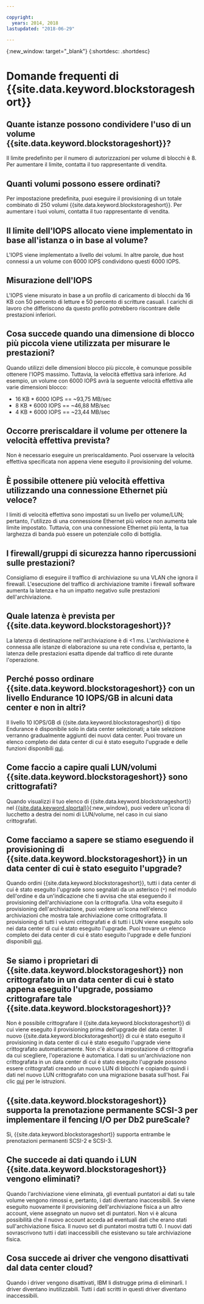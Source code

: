 ```yaml
---

copyright:
  years: 2014, 2018
lastupdated: "2018-06-29"

---
```

{:new_window: target="_blank"}
{:shortdesc: .shortdesc}

# Domande frequenti di {{site.data.keyword.blockstorageshort}}

## Quante istanze possono condividere l'uso di un volume {{site.data.keyword.blockstorageshort}}?
Il limite predefinito per il numero di autorizzazioni per volume di blocchi è 8. Per aumentare il limite, contatta il tuo rappresentante di vendita.

## Quanti volumi possono essere ordinati?
Per impostazione predefinita, puoi eseguire il provisioning di un totale combinato di 250 volumi {{site.data.keyword.blockstorageshort}}. Per aumentare i tuoi volumi, contatta il tuo rappresentante di vendita.

## Il limite dell'IOPS allocato viene implementato in base all'istanza o in base al volume?
L'IOPS viene implementato a livello dei volumi. In altre parole, due host connessi a un volume con 6000 IOPS condividono questi 6000 IOPS.

## Misurazione dell'IOPS
L'IOPS viene misurato in base a un profilo di caricamento di blocchi da 16 KB con 50 percento di letture e 50 percento di scritture casuali. I carichi di lavoro che differiscono da questo profilo potrebbero riscontrare delle prestazioni inferiori.

## Cosa succede quando una dimensione di blocco più piccola viene utilizzata per misurare le prestazioni?
Quando utilizzi delle dimensioni blocco più piccole, è comunque possibile ottenere l'IOPS massimo. Tuttavia, la velocità effettiva sarà inferiore. Ad esempio, un volume con 6000 IOPS avrà la seguente velocità effettiva alle varie dimensioni blocco:

- 16 KB * 6000 IOPS == ~93,75 MB/sec 
- 8 KB * 6000 IOPS == ~46,88 MB/sec
- 4 KB * 6000 IOPS == ~23,44 MB/sec

## Occorre preriscaldare il volume per ottenere la velocità effettiva prevista?
Non è necessario eseguire un preriscaldamento. Puoi osservare la velocità effettiva specificata non appena viene eseguito il provisioning del volume.

## È possibile ottenere più velocità effettiva utilizzando una connessione Ethernet più veloce?
I limiti di velocità effettiva sono impostati su un livello per volume/LUN; pertanto, l'utilizzo di una connessione Ethernet più veloce non aumenta tale limite impostato. Tuttavia, con una connessione Ethernet più lenta, la tua larghezza di banda può essere un potenziale collo di bottiglia.

## I firewall/gruppi di sicurezza hanno ripercussioni sulle prestazioni?
Consigliamo di eseguire il traffico di archiviazione su una VLAN che ignora il firewall. L'esecuzione del traffico di archiviazione tramite i firewall software aumenta la latenza e ha un impatto negativo sulle prestazioni dell'archiviazione.

## Quale latenza è prevista per {{site.data.keyword.blockstorageshort}}?   
La latenza di destinazione nell'archiviazione è di <1 ms. L'archiviazione è connessa alle istanze di elaborazione su una rete condivisa e, pertanto, la latenza delle prestazioni esatta dipende dal traffico di rete durante l'operazione.

## Perché posso ordinare {{site.data.keyword.blockstorageshort}} con un livello Endurance 10 IOPS/GB in alcuni data center e non in altri?
Il livello 10 IOPS/GB di {{site.data.keyword.blockstorageshort}} di tipo Endurance è disponibile solo in data center selezionati; a tale selezione verranno gradualmente aggiunti dei nuovi data center. Puoi trovare un elenco completo dei data center di cui è stato eseguito l'upgrade e delle funzioni disponibili [qui](new-ibm-block-and-file-storage-location-and-features.html).

## Come faccio a capire quali LUN/volumi {{site.data.keyword.blockstorageshort}} sono crittografati?
Quando visualizzi il tuo elenco di {{site.data.keyword.blockstorageshort}} nel [{{site.data.keyword.slportal}}](https://control.softlayer.com/){:new_window}, puoi vedere un'icona di lucchetto a destra dei nomi di LUN/volume, nel caso in cui siano crittografati.

## Come facciamo a sapere se stiamo eseguendo il provisioning di {{site.data.keyword.blockstorageshort}} in un data center di cui è stato eseguito l'upgrade?
Quando ordini {{site.data.keyword.blockstorageshort}}, tutti i data center di cui è stato eseguito l'upgrade sono segnalati da un asterisco (`*`) nel modulo dell'ordine e da un'indicazione che ti avvisa che stai eseguendo il provisioning dell'archiviazione con la crittografia. Una volta eseguito il provisioning dell'archiviazione, puoi vedere un'icona nell'elenco archiviazioni che mostra tale archiviazione come crittografata. Il provisioning di tutti i volumi crittografati e di tutti i LUN viene eseguito solo nei data center di cui è stato eseguito l'upgrade. Puoi trovare un elenco completo dei data center di cui è stato eseguito l'upgrade e delle funzioni disponibili [qui](new-ibm-block-and-file-storage-location-and-features.html).

## Se siamo i proprietari di {{site.data.keyword.blockstorageshort}} non crittografato in un data center di cui è stato appena eseguito l'upgrade, possiamo crittografare tale {{site.data.keyword.blockstorageshort}}?
Non è possibile crittografare il {{site.data.keyword.blockstorageshort}} di cui viene eseguito il provisioning prima dell'upgrade del data center. 
Il nuovo {{site.data.keyword.blockstorageshort}} di cui è stato eseguito il provisioning in data center di cui è stato eseguito l'upgrade viene crittografato automaticamente. Non c'è alcuna impostazione di crittografia da cui scegliere, l'operazione è automatica. 
I dati su un'archiviazione non crittografata in un data center di cui è stato eseguito l'upgrade possono essere crittografati creando un nuovo LUN di blocchi e copiando quindi i dati nel nuovo LUN crittografato con una migrazione basata sull'host. Fai clic [qui](migrate-block-storage-encrypted-block-storage.html) per le istruzioni.

## {{site.data.keyword.blockstorageshort}} supporta la prenotazione permanente SCSI-3 per implementare il fencing I/O per Db2 pureScale?
Sì, {{site.data.keyword.blockstorageshort}} supporta entrambe le prenotazioni permanenti SCSI-2 e SCSI-3.

## Che succede ai dati quando i LUN {{site.data.keyword.blockstorageshort}} vengono eliminati?
Quando l'archiviazione viene eliminata, gli eventuali puntatori ai dati su tale volume vengono rimossi e, pertanto, i dati diventano inaccessibili. Se viene eseguito nuovamente il provisioning dell'archiviazione fisica a un altro account, viene assegnato un nuovo set di puntatori. Non vi è alcuna possibilità che il nuovo account acceda ad eventuali dati che erano stati sull'archiviazione fisica. Il nuovo set di puntatori mostra tutti 0. I nuovi dati sovrascrivono tutti i dati inaccessibili che esistevano su tale archiviazione fisica.

## Cosa succede ai driver che vengono disattivati dal data center cloud?
Quando i driver vengono disattivati, IBM li distrugge prima di eliminarli. I driver diventano inutilizzabili. Tutti i dati scritti in questi driver diventano inaccessibili.

